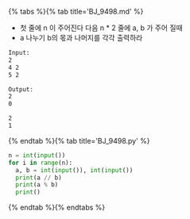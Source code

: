 {% tabs %}{% tab title='BJ_9498.md' %}

* 첫 줄에 n 이 주어진다 다음 n * 2 줄에 a, b 가 주어 질때
* a 나누기 b의 몫과 나머지를 각각 출력하라

```txt
Input:
2
4 2
5 2

Output:
2
0

2
1

```

{% endtab %}{% tab title='BJ_9498.py' %}

```py
n = int(input())
for i in range(n):
  a, b = int(input()), int(input())
  print(a // b)
  print(a % b)
  print()
```

{% endtab %}{% endtabs %}
